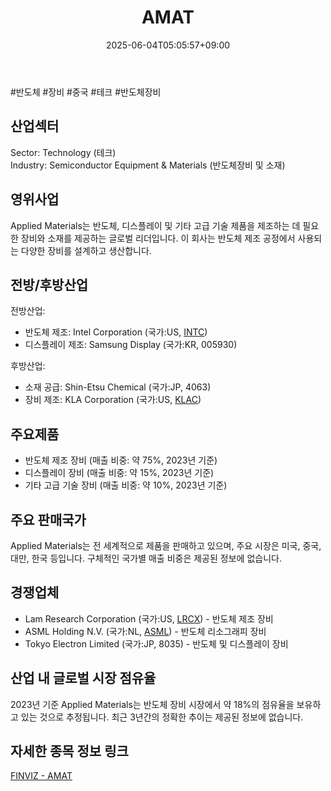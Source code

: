 ﻿---
title: "AMAT"
date: 2025-06-04T05:05:57+09:00
lastmod: 2025-06-04T05:05:57+09:00
type: docs
sidebar:
  open: true
weight: 58
---
<div style="display:none">
  <meta property="article:published_time" content="2025-06-03T20:05:57Z" />
  <meta property="article:modified_time" content="2025-06-03T20:05:57Z" />
</div>
#반도체 #장비 #중국 #테크 #반도체장비

## 산업섹터

Sector: Technology (테크)  
Industry: Semiconductor Equipment & Materials (반도체장비 및 소재)

## 영위사업

Applied Materials는 반도체, 디스플레이 및 기타 고급 기술 제품을 제조하는 데 필요한 장비와 소재를 제공하는 글로벌 리더입니다. 이 회사는 반도체 제조 공정에서 사용되는 다양한 장비를 설계하고 생산합니다.

## 전방/후방산업

전방산업:

- 반도체 제조: Intel Corporation (국가:US, [INTC](/company-analysis/intc/))
- 디스플레이 제조: Samsung Display (국가:KR, 005930)

후방산업:

- 소재 공급: Shin-Etsu Chemical (국가:JP, 4063)
- 장비 제조: KLA Corporation (국가:US, [KLAC](/company-analysis/klac/))

## 주요제품

- 반도체 제조 장비 (매출 비중: 약 75%, 2023년 기준)
- 디스플레이 장비 (매출 비중: 약 15%, 2023년 기준)
- 기타 고급 기술 장비 (매출 비중: 약 10%, 2023년 기준)

## 주요 판매국가

Applied Materials는 전 세계적으로 제품을 판매하고 있으며, 주요 시장은 미국, 중국, 대만, 한국 등입니다. 구체적인 국가별 매출 비중은 제공된 정보에 없습니다.

## 경쟁업체

- Lam Research Corporation (국가:US, [LRCX](/company-analysis/lrcx/)) - 반도체 제조 장비
- ASML Holding N.V. (국가:NL, [ASML](/company-analysis/asml/)) - 반도체 리소그래피 장비
- Tokyo Electron Limited (국가:JP, 8035) - 반도체 및 디스플레이 장비

## 산업 내 글로벌 시장 점유율

2023년 기준 Applied Materials는 반도체 장비 시장에서 약 18%의 점유율을 보유하고 있는 것으로 추정됩니다. 최근 3년간의 정확한 추이는 제공된 정보에 없습니다.

## 자세한 종목 정보 링크

[FINVIZ - AMAT](https://finviz.com/quote.ashx?t=AMAT)
